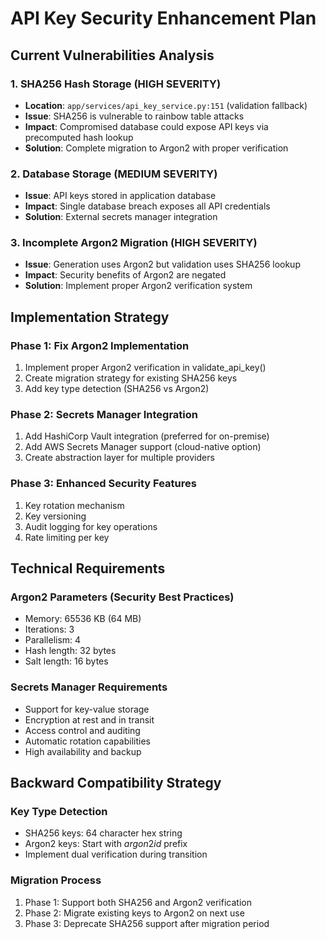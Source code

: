 # API Key Security Enhancement Plan

## Current Vulnerabilities Analysis

### 1. SHA256 Hash Storage (HIGH SEVERITY)
- **Location**: `app/services/api_key_service.py:151` (validation fallback)
- **Issue**: SHA256 is vulnerable to rainbow table attacks
- **Impact**: Compromised database could expose API keys via precomputed hash lookup
- **Solution**: Complete migration to Argon2 with proper verification

### 2. Database Storage (MEDIUM SEVERITY)
- **Issue**: API keys stored in application database
- **Impact**: Single database breach exposes all API credentials
- **Solution**: External secrets manager integration

### 3. Incomplete Argon2 Migration (HIGH SEVERITY)
- **Issue**: Generation uses Argon2 but validation uses SHA256 lookup
- **Impact**: Security benefits of Argon2 are negated
- **Solution**: Implement proper Argon2 verification system

## Implementation Strategy

### Phase 1: Fix Argon2 Implementation
1. Implement proper Argon2 verification in validate_api_key()
2. Create migration strategy for existing SHA256 keys
3. Add key type detection (SHA256 vs Argon2)

### Phase 2: Secrets Manager Integration
1. Add HashiCorp Vault integration (preferred for on-premise)
2. Add AWS Secrets Manager support (cloud-native option)
3. Create abstraction layer for multiple providers

### Phase 3: Enhanced Security Features
1. Key rotation mechanism
2. Key versioning
3. Audit logging for key operations
4. Rate limiting per key

## Technical Requirements

### Argon2 Parameters (Security Best Practices)
- Memory: 65536 KB (64 MB)
- Iterations: 3
- Parallelism: 4
- Hash length: 32 bytes
- Salt length: 16 bytes

### Secrets Manager Requirements
- Support for key-value storage
- Encryption at rest and in transit
- Access control and auditing
- Automatic rotation capabilities
- High availability and backup

## Backward Compatibility Strategy

### Key Type Detection
- SHA256 keys: 64 character hex string
- Argon2 keys: Start with $argon2id$ prefix
- Implement dual verification during transition

### Migration Process
1. Phase 1: Support both SHA256 and Argon2 verification
2. Phase 2: Migrate existing keys to Argon2 on next use
3. Phase 3: Deprecate SHA256 support after migration period
